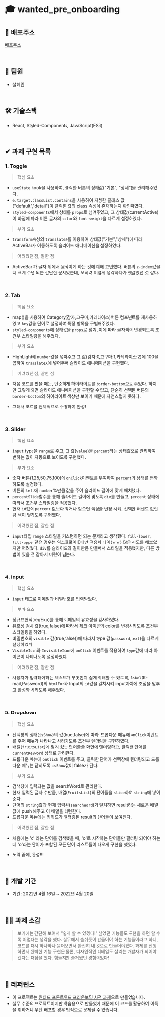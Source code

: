 # 🎓 wanted_pre_onboarding

## **📎 배포주소**

[배포주소](https://comforting-biscotti-38440d.netlify.app)

<br />

## **👫 팀원**

- 설혜린

  <br />

## **🛠 기술스택**

- React, Styled-Components, JavaScript(ES6)

  <br />

## **✔ 과제 구현 목록**

### 1. Toggle

> 핵심 요소

- `useState` hook을 사용하여, 클릭한 버튼의 상태값("기본", "상세")을 관리해주었다.
- `e.target.classList.contains`을 사용하여 지정한 클래스 값("default","detail")이 클릭한 값의 class 속성에 존재하는지 확인하였다.
- `styled-components`에서 상태를 `props`로 넘겨주었고, 그 상태값(currentActive)이 바뀜에 따라 버튼 글자의 `color`와 `font-weight`을 다르게 설정하였다.

> 부가 요소

- `transform`속성의 `translateX`를 이용하여 상태값("기본","상세")에 따라 ActiveBar가 이동하도록 슬라이드 애니메이션을 설정하였다.

> 어려웠던 점, 잘한 점

- ActiveBar 가 글자 위에서 움직이게 하는 것에 대해 고민했다. 버튼의 `z-index`값을 더 크게 주면 되는 간단한 문제였는데, 오히려 어렵게 생각하다가 헷갈렸던 것 같다.

  <br />

### 2. Tab

> 핵심 요소

- map()을 사용하여 Category(감자,고구마,카레라이스)버튼 컴포넌트를 재사용하였고 `key`값을 단어로 설정하여 특정 항목을 구별해주었다.
- `styled-components`에 상태값을 `props`로 넘겨, 이에 따라 글자색이 변경되도록 조건부 스타일링을 해주었다.

> 부가 요소

- HighLight에 `number`값을 넣어주고 그 값(감자:0,고구마:1,카레라이스:2)에 100을 곱하여 `translateX`에 넣어주어 슬라이드 애니메이션을 구현했다.

> 어려웠던 점, 잘한 점

- 처음 코드를 짰을 때는, 단순하게 하이라이트를 `border-bottom`으로 주었다. 하지만 그렇게 되면 슬라이드 애니메이션을 구현할 수 없고, 단순히 선택된 버튼의 `border-bottom`의 하이라이트 색상만 보이기 때문에 자연스럽지 못하다.
- 그래서 코드를 전체적으로 수정하여 완성!

  <br />

### 3. Slider

> 핵심 요소

- `input` type을 `range`로 주고, 그 값(`value`)을 `percent`라는 상태값으로 관리하여 변하는 값이 자동으로 보이도록 구현했다.

> 부가 요소

- 숫자 버튼(1,25,50,75,100)에 `onClick`이벤트를 부여하여 `percent`의 상태를 변화하도록 설정했다.
- 버튼의 `left`에 `number`%만큼 값을 주어 슬라이드 길이에 맞게 배치했다.
- `percentSlide`함수를 통해 슬라이드 길이에 맞도록 `div`를 만들고, `percent` 상태에 따라서 조건부 스타일링을 적용했다.
- 현재 `id`값이 `percent` 값보다 작거나 같으면 색상을 변경 시켜, 선택한 퍼센트 값만큼 색이 덮히도록 구현했다.

> 어려웠던 점, 잘한 점

- `input`타입 `range` 스타일을 커스텀하면 되는 문제라고 생각했다. `fill-lower`, `fill-upper`같은 경우는 익스플로어IE에만 적용이 되어(ㅠㅠ) 많은 시도를 해보았지만 어려웠다. `div`를 슬라이드의 길이만큼 만들어서 스타일을 적용했지만, 다른 방법이 있을 것 같아서 미련이 남는다.

  <br />

### 4. Input

> 핵심 요소

- `input` 태그로 이메일과 비밀번호를 입력받았다.

> 부가 요소

- 정규표현식(regExp)를 통해 이메일의 유효성을 검사하였다.
- 유효성 검사 값(true,false)에 따라서 체크 아이콘의 color를 변경시키도록 조건부 스타일링을 하였다.
- 비밀번호의 `visible` 값(true,false))에 따라서 type 값(`password`,`text`)을 다르게 설정하였다.
- `VisibleIcon`와 `InvisibleIcon`에 `onClick` 이벤트를 적용하여 `type`값에 따라 아이콘이 나타나도록 설정하였다.

> 어려웠던 점, 잘한 점

- 사용자가 입력해야하는 텍스트가 무엇인지 쉽게 이해할 수 있도록,
  `label`(E-mail,Password)의 `htmlFor`와 Input의 `id`값을 일치시켜 input자체에 초점을 맞추고 활성화 시키도록 해주었다.

  <br />

### 5. Dropdown

> 핵심 요소

- 선택창의 상태(`isShow`)의 값(true,false)에 따라, 드롭다운 메뉴에 `onClick`이벤트를 주어 메뉴가 나타나고 사라지도록 조건부 렌더링을 구현하였다.
- 배열(`fruitsList`)에 담겨 있는 단어들을 화면에 렌더링하고, 클릭한 단어를 `currentKeyword` 상태로 관리한다.
- 드롭다운 메뉴에 `onClick` 이벤트를 주고, 클릭한 단어가 선택창에 렌더링되고 드롭다운 메뉴는 닫히도록 `isShow`값이 false가 된다.

> 부가 요소

- 검색창에 입력되는 값을 searchWord로 관리한다.
- 현재 입력된 글자 수만큼, 배열(`FruitsList`)의 단어들을 `slice`하여 `string`에 넣어준다.
- 단어의 `string`값과 현재 입력된(`searchWord`)가 일치하면 result라는 새로운 배열값에 push 해주고 이 배열을 리턴한다.
- 드롭다운 메뉴에는 키워드가 필터링된 result의 단어들이 보여진다.

> 어려웠던 점, 잘한 점

- 처음에는 'o' 라는 단어를 검색했을 때, 'o'로 시작하는 단어들만 필터링 되어야 하는데 'o'라는 단어가 포함된 모든 단어 리스트들이 나오게 구현을 했었다.
- 노력 끝에, 완성!!!

  <br />

## **📆 개발 기간**

- 기간: 2022년 4월 16일 ~ 2022년 4월 20일

  <br />

## **👩‍🏫 과제 소감**

> 보기에는 간단해 보여서 "쉽게 할 수 있겠다!" 싶었던 기능들도 구현을 하면 할 수록 어렵다는 생각을 했다. 실무에서 숨쉬듯이 만들어야 하는 기능들이라고 하니, 코드를 다시 하나하나 뜯어보면서 완전히 내 것으로 만들어야겠다. 과제를 진행하면서 완벽한 기능 구현은 물론, 디자인적인 디테일도 살리는 개발자가 되어야겠다는 다짐을 했다. 힘들지만 즐거웠던 경험이었다!

<br />

## **📕 레퍼런스**

- 이 프로젝트는 [원티드 프론트엔드 프리온보딩 사전 과제](https://www.wanted.co.kr/events/pre_onboarding_course_11)으로 만들었습니다.
- 실무 수준의 프로젝트이지만 학습용으로 만들었기 때문에 이 코드를 활용하여 이득을 취하거나 무단 배포할 경우 법적으로 문제될 수 있습니다.

<br />
